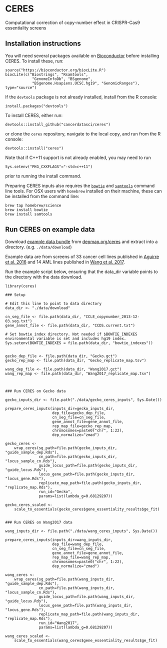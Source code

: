 # CERES
Computational correction of copy-number effect in CRISPR-Cas9 essentiality screens

## Installation instructions

You will need several packages available on [Bioconductor](https://bioconductor.org) before installing CERES. To install these, run:

```
source("https://bioconductor.org/biocLite.R")
biocLite(c("Biostrings", "Rsamtools", 
            "GenomeInfoDb", "BSgenome", 
            "BSgenome.Hsapiens.UCSC.hg19", "GenomicRanges"), type="source")
```

If the `devtools` package is not already installed, install from the R console:

```
install.packages("devtools")
```

To install CERES, either run:

```
devtools::install_github("cancerdatasci/ceres")
```

or clone the `ceres` repository, navigate to the local copy, and run from the R console: 

```
devtools::install("ceres")
```

Note that if C++11 support is not already enabled, you may need to run

```
Sys.setenv("PKG_CXXFLAGS"="-std=c++11")
```

prior to running the install command.

Preparing CERES inputs also requires the [`bowtie`](http://bowtie-bio.sourceforge.net/index.shtml) and [`samtools`](http://samtools.sourceforge.net) command line tools. For OSX users with `homebrew` installed on their machine, these can be installed from the command line:

```
brew tap homebrew/science
brew install bowtie
brew install samtools
```

## Run CERES on example data

Download [example data bundle](https://depmap.org/ceres/data/example_data.zip) from [depmap.org/ceres](https://depmap.org/ceres) and extract into a directory. (e.g. `./data/download`)

Example data are from screens of 33 cancer cell lines published in [Aguirre et al. 2016](https://www.ncbi.nlm.nih.gov/pubmed/27260156) and 14 AML lines published in [Wang et al. 2017](https://www.ncbi.nlm.nih.gov/pubmed/28162770).

Run the example script below, ensuring that the data_dir variable points to the directory with the data download.


```
library(ceres)

### Setup

# Edit this line to point to data directory
data_dir <- "./data/download"

cn_seg_file <- file.path(data_dir, "CCLE_copynumber_2013-12-03.seg.txt")
gene_annot_file <- file.path(data_dir, "CCDS.current.txt")

# Set bowtie index directory. Not needed if $BOWTIE_INDEXES environmental variable is set and includes hg19 index.
Sys.setenv(BOWTIE_INDEXES = file.path(data_dir, "bowtie_indexes"))


gecko_dep_file <- file.path(data_dir, "Gecko.gct")
gecko_rep_map <- file.path(data_dir, "Gecko_replicate_map.tsv")

wang_dep_file <- file.path(data_dir, "Wang2017.gct")
wang_rep_map <- file.path(data_dir, "Wang2017_replicate_map.tsv")



### Run CERES on Gecko data

gecko_inputs_dir <- file.path("./data/gecko_ceres_inputs", Sys.Date())

prepare_ceres_inputs(inputs_dir=gecko_inputs_dir,
                     dep_file=gecko_dep_file,
                     cn_seg_file=cn_seg_file,
                     gene_annot_file=gene_annot_file,
                     rep_map_file=gecko_rep_map,
                     chromosomes=paste0("chr", 1:22),
                     dep_normalize="zmad")

gecko_ceres <-
    wrap_ceres(sg_path=file.path(gecko_inputs_dir, "guide_sample_dep.Rds"),
               cn_path=file.path(gecko_inputs_dir, "locus_sample_cn.Rds"),
               guide_locus_path=file.path(gecko_inputs_dir, "guide_locus.Rds"),
               locus_gene_path=file.path(gecko_inputs_dir, "locus_gene.Rds"),
               replicate_map_path=file.path(gecko_inputs_dir, "replicate_map.Rds"),
               run_id="Gecko",
               params=list(lambda_g=0.68129207))

gecko_ceres_scaled <-
    scale_to_essentials(gecko_ceres$gene_essentiality_results$ge_fit)


### Run CERES on Wang2017 data

wang_inputs_dir <- file.path("./data/wang_ceres_inputs", Sys.Date())

prepare_ceres_inputs(inputs_dir=wang_inputs_dir,
                     dep_file=wang_dep_file,
                     cn_seg_file=cn_seg_file,
                     gene_annot_file=gene_annot_file,
                     rep_map_file=wang_rep_map,
                     chromosomes=paste0("chr", 1:22),
                     dep_normalize="zmad")

wang_ceres <-
    wrap_ceres(sg_path=file.path(wang_inputs_dir, "guide_sample_dep.Rds"),
               cn_path=file.path(wang_inputs_dir, "locus_sample_cn.Rds"),
               guide_locus_path=file.path(wang_inputs_dir, "guide_locus.Rds"),
               locus_gene_path=file.path(wang_inputs_dir, "locus_gene.Rds"),
               replicate_map_path=file.path(wang_inputs_dir, "replicate_map.Rds"),
               run_id="Wang2017",
               params=list(lambda_g=0.68129207))

wang_ceres_scaled <-
    scale_to_essentials(wang_ceres$gene_essentiality_results$ge_fit)
```
